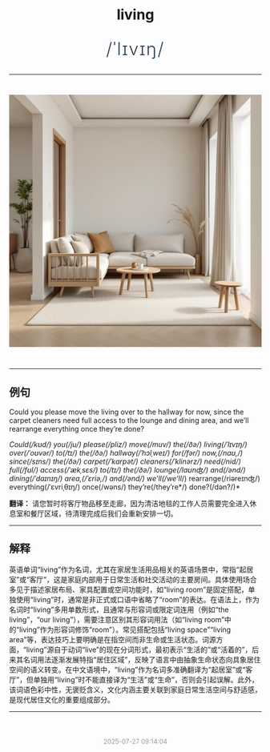 <div align="center">

# living

<div style="margin: 30px 0;">
<h1 style="font-size: 2.5em; font-weight: 300; letter-spacing: 2px; margin: 0; color: #2c3e50;">
/ˈlɪvɪŋ/
</h1>
</div>

</div>

---

<div align="center" style="margin: 40px 0;">

![living](images/living.png)

</div>

---

## 例句

Could you please move the living over to the hallway for now, since the carpet cleaners need full access to the lounge and dining area, and we’ll rearrange everything once they’re done?

*Could(/kʊd/) you(/ju/) please(/pliz/) move(/muv/) the(/ðə/) living(/ˈlɪvɪŋ/) over(/ˈoʊvər/) to(/tɪ/) the(/ðə/) hallway(/ˈhɔlˌweɪ/) for(/fər/) now,(/naʊ,/) since(/sɪns/) the(/ðə/) carpet(/ˈkɑrpət/) cleaners(/ˈklinərz/) need(/nid/) full(/fʊl/) access(/ˈækˌsɛs/) to(/tɪ/) the(/ðə/) lounge(/laʊnʤ/) and(/ənd/) dining(/ˈdaɪnɪŋ/) area,(/ˈɛriə,/) and(/ənd/) we’ll(/we’ll*/) rearrange(/riəreɪnʤ/) everything(/ˈɛvriˌθɪŋ/) once(/wəns/) they’re(/they’re*/) done?(/dən?/)*

**翻译：** 请您暂时将客厅物品移至走廊，因为清洁地毯的工作人员需要完全进入休息室和餐厅区域，待清理完成后我们会重新安排一切。

---

## 解释

英语单词“living”作为名词，尤其在家居生活用品相关的英语场景中，常指“起居室”或“客厅”，这是家庭内部用于日常生活和社交活动的主要房间。具体使用场合多见于描述家居布局、家具配置或空间功能时，如“living room”是固定搭配，单独使用“living”时，通常是非正式或口语中省略了“room”的表达。在语法上，作为名词时“living”多用单数形式，且通常与形容词或限定词连用（例如“the living”，“our living”），需要注意区别其形容词用法（如“living room”中的“living”作为形容词修饰“room”）。常见搭配包括“living space”“living area”等，表达技巧上要明确是在指空间而非生命或生活状态。词源方面，“living”源自于动词“live”的现在分词形式，最初表示“生活的”或“活着的”，后来其名词用法逐渐发展特指“居住区域”，反映了语言中由抽象生命状态向具象居住空间的语义转变。在中文语境中，“living”作为名词多准确翻译为“起居室”或“客厅”，但单独用“living”时不能直接译为“生活”或“生命”，否则会引起误解。此外，该词语色彩中性，无褒贬含义，文化内涵主要关联到家庭日常生活空间与舒适感，是现代居住文化的重要组成部分。


---

<div align="center" style="margin-top: 50px;">
<small style="color: #999; font-size: 0.9em;">2025-07-27 09:14:04</small>
</div>
